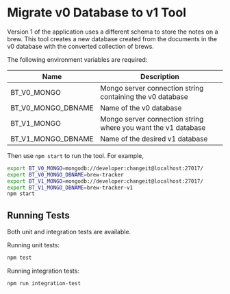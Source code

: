 # Migrate v0 Database to v1 Tool

Version 1 of the application uses a different schema to store the notes on a brew. This tool creates a new database created from the documents in the v0 database with the converted collection of brews.

The following environment variables are required:

| Name                   | Description                                                   |
| ---------------------- | ------------------------------------------------------------- |
| BT_V0_MONGO            | Mongo server connection string containing the v0 database     |
| BT_V0_MONGO_DBNAME     | Name of the v0 database                                       |
| BT_V1_MONGO            | Mongo server connection string where you want the v1 database |
| BT_V1_MONGO_DBNAME     | Name of the desired v1 database                               |

Then use `npm start` to run the tool. For example,

```bash
export BT_V0_MONGO=mongodb://developer:changeit@localhost:27017/
export BT_V0_MONGO_DBNAME=brew-tracker
export BT_V1_MONGO=mongodb://developer:changeit@localhost:27017/
export BT_V1_MONGO_DBNAME=brew-tracker-v1
npm start
```

## Running Tests

Both unit and integration tests are available.

Running unit tests:

```bash
npm test
```

Running integration tests:
```bash
npm run integration-test
```
